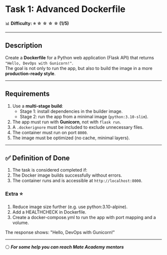 # Task 1: Advanced Dockerfile

📊 **Difficulty: ⭐ ☆ ☆ ☆ ☆ (1/5)**  

---

## Description
Create a **Dockerfile** for a Python web application (Flask API) that returns `"Hello, DevOps with Gunicorn!"`.  
The goal is not only to run the app, but also to build the image in a more **production-ready style**.  

---

## Requirements
1. Use a **multi-stage build**:
   - Stage 1: install dependencies in the builder image.
   - Stage 2: run the app from a minimal image (`python:3.10-slim`).
2. The app must run with **Gunicorn**, not with `flask run`.
3. A `.dockerignore` must be included to exclude unnecessary files.
4. The container must run on port `8000`.
5. The image must be optimized (no cache, minimal layers).  

---

## ✅ Definition of Done

1. The task is considered completed if:
2. The Docker image builds successfully without errors.
3. The container runs and is accessible at `http://localhost:8000`.


### Extra ⭐

1. Reduce image size further (e.g. use python:3.10-alpine).
2. Add a HEALTHCHECK in Dockerfile.
3. Create a docker-compose.yml to run the app with port mapping and a volume.

The response shows: "Hello, DevOps with Gunicorn!"

---

⚪ **_For some help you can reach Mate Academy mentors_**
